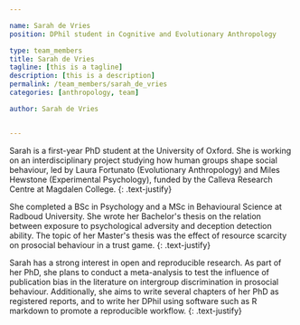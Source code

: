```yaml
---

name: Sarah de Vries
position: DPhil student in Cognitive and Evolutionary Anthropology

type: team_members
title: Sarah de Vries
tagline: [this is a tagline]
description: [this is a description]
permalink: /team_members/sarah_de_vries
categories: [anthropology, team]

author: Sarah de Vries


---
```


Sarah is a first-year PhD student at the University of Oxford. She is working on an interdisciplinary project studying how human groups shape social behaviour, led by Laura Fortunato (Evolutionary Anthropology) and Miles Hewstone (Experimental Psychology), funded by the Calleva Research Centre at Magdalen College.
{: .text-justify}

She completed a BSc in Psychology and a MSc in Behavioural Science at Radboud University. She wrote her Bachelor's thesis on the relation between exposure to psychological adversity and deception detection ability. The topic of her Master's thesis was the effect of resource scarcity on prosocial behaviour in a trust game.
{: .text-justify}

Sarah has a strong interest in open and reproducible research. As part of her PhD, she plans to conduct a meta-analysis to test the influence of publication bias in the literature on intergroup discrimination in prosocial behaviour. Additionally, she aims to write several chapters of her PhD as registered reports, and to write her DPhil using software such as R markdown to promote a reproducible workflow.
{: .text-justify}
